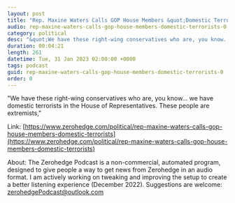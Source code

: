 ```yaml
---
layout: post
title: "Rep. Maxine Waters Calls GOP House Members &quot;Domestic Terrorists&quot;"
audio: rep-maxine-waters-calls-gop-house-members-domestic-terrorists-0
category: political
desc: "&quot;We have these right-wing conservatives who are, you know... we have domestic terrorists in the House of Representatives. These people are extremists,&quot;"
duration: 00:04:21
length: 261
datetime: Tue, 31 Jan 2023 02:00:00 +0000
tags: podcast
guid: rep-maxine-waters-calls-gop-house-members-domestic-terrorists-0
order: 0
---
```

&quot;We have these right-wing conservatives who are, you know... we have domestic terrorists in the House of Representatives. These people are extremists,&quot;

Link: [https://www.zerohedge.com/political/rep-maxine-waters-calls-gop-house-members-domestic-terrorists](https://www.zerohedge.com/political/rep-maxine-waters-calls-gop-house-members-domestic-terrorists)

About: The Zerohedge Podcast is a non-commercial, automated program, designed to give people a way to get news from Zerohedge in an audio format.  I am actively working on tweaking and improving the setup to create a better listening experience (December 2022).  Suggestions are welcome: [zerohedgePodcast@outlook.com](mailto:zerohedgePodcast@outlook.com)